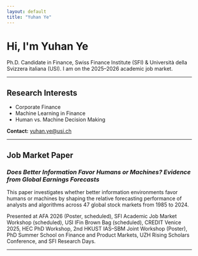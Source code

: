 ```yaml
---
layout: default
title: "Yuhan Ye"
---
```


# Hi, I'm Yuhan Ye  
Ph.D. Candidate in Finance, Swiss Finance Institute (SFI) & Università della Svizzera italiana (USI). I am on the 2025–2026 academic job market.


---

## Research Interests
- Corporate Finance  
- Machine Learning in Finance  
- Human vs. Machine Decision Making

**Contact:** [yuhan.ye@usi.ch](mailto:yuhan.ye@usi.ch) 


---
## Job Market Paper
### *Does Better Information Favor Humans or Machines? Evidence from Global Earnings Forecasts*

This paper investigates whether better information environments favor humans or machines by shaping the relative forecasting performance of analysts and algorithms across 47 global stock markets from 1985 to 2024.

Presented at AFA 2026 (Poster, scheduled), SFI Academic Job Market Workshop (scheduled), USI IFin Brown Bag (scheduled), CREDIT Venice 2025, HEC PhD Workshop, 2nd HKUST IAS–SBM Joint Workshop (Poster), PhD Summer School on Finance and Product Markets, UZH Rising Scholars Conference, and SFI Research Days.

---




